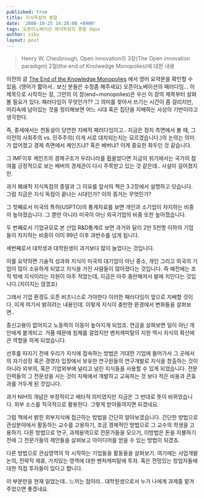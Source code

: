 ```yaml
---
published: true
title: 지식독점의 종말
date: '2008-10-25 14:28:00 +0900'
tags: 오픈이노베이션 제식독점의 종말 dqus
author: siku
layout: post
---
```

> Henry W. Chesbrough, Open innovation의 3장(The Open innovation paradigm) 2절(the end of Knolwedge Monopolies)에 대한 내용

이전의 글 [The End of the Knowledge Monopolies](endmonopoliesofknowledge.html) 에서 영어 요약문을 확인할 수 있음. (영어가 짧아서.. 보신 분들은 수정좀 해주세요)
오픈이노베이션의 패러다임... 이 제목으로 시작하는 장, 그안의 이 장(end~monopolies)은 우선 이 장의 제목부터 살펴볼 필요가 있다. 패러다임이 무엇인가?? 그 의미를 찾아서 쓰기는 시간이 좀 걸리지만, 머리속에 남아있는 것을 정리해보면 어느 시대 혹은 집단을 지배하는 사상의 기반이라고 생각한다.

즉, 중세에서는 천동설이 당연한 지배적 패러다임이고.. 지금은 정치 측면에서 볼 때, 그 이전의 사회주의 vs. 민주주의( 이게 서로 대치되는지는 모르겠습니다.)의 논의는 의미가 없어졌고 경제 측면에서 케인즈냐? 혹은 베버냐? 이게 중요한 화두인 것 같습니다.

그 IMF이후 케인즈의 경제구조가 우리나라를 휩쓸었다면 지금의 위기에서는 국가의 참여를 긍정적으로 보는 베버의 경제관이 다시 주목받고 있는 것 같은데.. 사설이 길어졌지만.

과거 폐쇄적 지식독점의 종말과 그 이유를 앞서의 책은 3.2장에서 설명하고 잇습니다.  그럼 지금은 지식 독점이 끝나는 시대인가? 이의 증거는 무엇인가?

그 첫째로서 미국의 특허(USPTO)의 통계자료를 보면 개인과 소기업이 차지하는 비중이 높아졌습니다. 그 뿐만 아니라 미국이 아닌 외국기업의 비중 또한 높아졌습니다.

두 번째로서 기업규모로 본 산업 R&D통계르 보면 과거와 달리 2만 5천명 이하의 기업들이 차지하는 비중이 이미 99년 이후 과반수를 넘게 됩니다.

세번째로서 대학생과 대학원생이 과거보다 많이 늘었다는 것입니다.

이를 요약하면 기술적 성과와 지식이 미국의 대기업이 아닌 중소, 개인 그리고 외국의 기업이 많이 소유하게 되었고 지식을 가진 사람들이 많아졌다는 것입니다. 즉 예전에는 조직 밖에 지식이라는 자원이 아주 적었는데, 지금은 아주 충만해져서 발에 치인다는 것입니다.(치이지는 않겠죠)

그래서 기업 환경도 오픈 비즈니스로 가야한다 이러한 패러다임이 앞으로 지배할 것이다. 이게 여기서 밝히려는 내용인데. 이렇게 지식이 충만한 환경에서 변화들을 살펴보면..

종신고용이 없어지고 노동력의 이동이 높아지게 되었죠. 연금을 살펴보면 일이 아닌 개인에게 붙게되고. 거품 때문에 침체를 걸었지만 벤처캐피탈의 지원 역시 지식의 확산에 큰 역할을 하게 되었습니다.

선후를 따지기 전에 우리가 지식에 접속하는 방법은 거대한 기업에 들어가서 그 곳에서의 자기성장 혹은 경영자 입장에서 보유한 연구원들의 연구개발로 지식을 창출하는 것이 아니라 외부의, 혹은 기업외부에 널리고 널린 지식들을 사용할 수 있게 되었습니다. 전문인력들의 그 전문성을 사는 것이 자체에서 개발하고 교육하는 것 보다 적은 비용과 큰효과를 거두게 된 것입니다.

과거 NIH의 개념은 부정적이고 배타적 의미였지만 지금은 그 반대로 뜻이 바뀌었습니다. 외부 소스를 적극적으로 활용한다. 그렇게 받아들여지면 되겠네요.

그럼 책에서 밝힌 외부지식에 접근하는 방법을 간단히 알아보겠습니다. 간단한 방법으로 관심분야에서 활동하는 교수를 고용하기, 조금 경제적인 방법으로 그 교수의 학생을 고용하기. 다른 방법으로 연구, 과제용역으로 전문가들을 모으기, 이방법은 돈을 지불하기 전에 그 전문가들의 제안들을 살펴보고 아이디어를 얻을 수 있는 방법이 되겠죠.

다른 방법으로 관심영역의 막 시작하는 기업들을 활동들을 살펴보기. 여기에는 사업개발논의, 전략적 제휴, 가치있는 영역에 대한 벤처캐피탈에 투자. 혹은 전망있는 창업자들에 대한 직접 투자들이 있다고 합니다.

이 부분만을 현재 읽었는데.. 느끼는 점이라.. 대학원생으로서 누가 나에게 과제좀 맡겨주었으면 좋겠네요.
